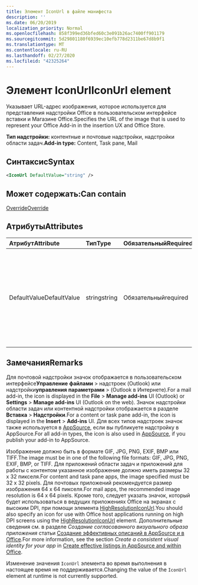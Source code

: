 ```yaml
---
title: Элемент IconUrl в файле манифеста
description: ''
ms.date: 06/20/2019
localization_priority: Normal
ms.openlocfilehash: 858f399ed36bfed60c3e091b26ac7400ff901179
ms.sourcegitcommit: 5d29801180f6939ec10efb778d2311be67d8b9f1
ms.translationtype: MT
ms.contentlocale: ru-RU
ms.lasthandoff: 02/27/2020
ms.locfileid: "42325264"
---
```

# <a name="iconurl-element"></a><span data-ttu-id="2c3a4-102">Элемент IconUrl</span><span class="sxs-lookup"><span data-stu-id="2c3a4-102">IconUrl element</span></span>

<span data-ttu-id="2c3a4-103">Указывает URL-адрес изображения, которое используется для представления надстройки Office в пользовательском интерфейсе вставки и Магазине Office.</span><span class="sxs-lookup"><span data-stu-id="2c3a4-103">Specifies the URL of the image that is used to represent your Office Add-in in the insertion UX and Office Store.</span></span>

<span data-ttu-id="2c3a4-104">**Тип надстройки:** контентные и почтовые надстройки, надстройки области задач.</span><span class="sxs-lookup"><span data-stu-id="2c3a4-104">**Add-in type:** Content, Task pane, Mail</span></span>

## <a name="syntax"></a><span data-ttu-id="2c3a4-105">Синтаксис</span><span class="sxs-lookup"><span data-stu-id="2c3a4-105">Syntax</span></span>

```XML
<IconUrl DefaultValue="string" />
```

## <a name="can-contain"></a><span data-ttu-id="2c3a4-106">Может содержать:</span><span class="sxs-lookup"><span data-stu-id="2c3a4-106">Can contain</span></span>

[<span data-ttu-id="2c3a4-107">Override</span><span class="sxs-lookup"><span data-stu-id="2c3a4-107">Override</span></span>](override.md)

## <a name="attributes"></a><span data-ttu-id="2c3a4-108">Атрибуты</span><span class="sxs-lookup"><span data-stu-id="2c3a4-108">Attributes</span></span>

|<span data-ttu-id="2c3a4-109">**Атрибут**</span><span class="sxs-lookup"><span data-stu-id="2c3a4-109">**Attribute**</span></span>|<span data-ttu-id="2c3a4-110">**Тип**</span><span class="sxs-lookup"><span data-stu-id="2c3a4-110">**Type**</span></span>|<span data-ttu-id="2c3a4-111">**Обязательный**</span><span class="sxs-lookup"><span data-stu-id="2c3a4-111">**Required**</span></span>|<span data-ttu-id="2c3a4-112">**Описание**</span><span class="sxs-lookup"><span data-stu-id="2c3a4-112">**Description**</span></span>|
|:-----|:-----|:-----|:-----|
|<span data-ttu-id="2c3a4-113">DefaultValue</span><span class="sxs-lookup"><span data-stu-id="2c3a4-113">DefaultValue</span></span>|<span data-ttu-id="2c3a4-114">string</span><span class="sxs-lookup"><span data-stu-id="2c3a4-114">string</span></span>|<span data-ttu-id="2c3a4-115">Обязательный</span><span class="sxs-lookup"><span data-stu-id="2c3a4-115">required</span></span>|<span data-ttu-id="2c3a4-116">Задает значение по умолчанию для этого параметра, представленное для языкового стандарта, который указан с помощью элемента [DefaultLocale](defaultlocale.md).</span><span class="sxs-lookup"><span data-stu-id="2c3a4-116">Specifies the default value for this setting, expressed for the locale specified in the [DefaultLocale](defaultlocale.md) element.</span></span>|

## <a name="remarks"></a><span data-ttu-id="2c3a4-117">Замечания</span><span class="sxs-lookup"><span data-stu-id="2c3a4-117">Remarks</span></span>

<span data-ttu-id="2c3a4-118">Для почтовой надстройки значок отображается в пользовательском интерфейсе**Управление** **файлами** > надстроек (Outlook) или надстройки**управления** **параметрами** > (Outlook в Интернете).</span><span class="sxs-lookup"><span data-stu-id="2c3a4-118">For a mail add-in, the icon is displayed in the **File** > **Manage add-ins** UI (Outlook) or **Settings** > **Manage add-ins** UI (Outlook on the web).</span></span> <span data-ttu-id="2c3a4-119">Значок надстройки области задач или контентной надстройки отображается в разделе **Вставка** > **Надстройки**.</span><span class="sxs-lookup"><span data-stu-id="2c3a4-119">For a content or task pane add-in, the icon is displayed in the **Insert** > **Add-ins** UI.</span></span> <span data-ttu-id="2c3a4-120">Для всех типов надстроек значок также используется в [AppSource](https://appsource.microsoft.com), если вы публикуете надстройку в AppSource.</span><span class="sxs-lookup"><span data-stu-id="2c3a4-120">For all add-in types, the icon is also used in [AppSource](https://appsource.microsoft.com), if you publish your add-in to AppSource.</span></span>

<span data-ttu-id="2c3a4-121">Изображение должно быть в формате GIF, JPG, PNG, EXIF, BMP или TIFF.</span><span class="sxs-lookup"><span data-stu-id="2c3a4-121">The image must be in one of the following file formats: GIF, JPG, PNG, EXIF, BMP, or TIFF.</span></span> <span data-ttu-id="2c3a4-122">Для приложений области задач и приложений для работы с контентом указанное изображение должно иметь размеры 32 х 32 пикселя.</span><span class="sxs-lookup"><span data-stu-id="2c3a4-122">For content and task pane apps, the image specified must be 32 x 32 pixels.</span></span> <span data-ttu-id="2c3a4-123">Для почтовых приложений рекомендуется размер изображения 64 х 64 пикселя.</span><span class="sxs-lookup"><span data-stu-id="2c3a4-123">For mail apps, the recommended image resolution is 64 x 64 pixels.</span></span> <span data-ttu-id="2c3a4-124">Кроме того, следует указать значок, который будет использоваться в ведущих приложениях Office на экранах c высоким DPI, при помощи элемента [HighResolutionIconUrl](highresolutioniconurl.md).</span><span class="sxs-lookup"><span data-stu-id="2c3a4-124">You should also specify an icon for use with Office host applications running on high DPI screens using the [HighResolutionIconUrl](highresolutioniconurl.md) element.</span></span> <span data-ttu-id="2c3a4-125">Дополнительные сведения см. в разделе _Создание согласованного визуального образа приложения_ статьи [Создание эффективных описаний в AppSource и в Office](/office/dev/store/create-effective-office-store-listings#create-a-consistent-visual-identity).</span><span class="sxs-lookup"><span data-stu-id="2c3a4-125">For more information, see the section _Create a consistent visual identity for your app_ in [Create effective listings in AppSource and within Office](/office/dev/store/create-effective-office-store-listings#create-a-consistent-visual-identity).</span></span>

<span data-ttu-id="2c3a4-126">Изменение значения `IconUrl` элемента во время выполнения в настоящее время не поддерживается.</span><span class="sxs-lookup"><span data-stu-id="2c3a4-126">Changing the value of the `IconUrl` element at runtime is not currently supported.</span></span>